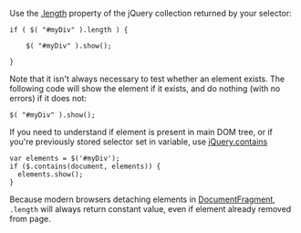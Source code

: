 <script>{
	"title": "How do I test whether an element exists?"
}</script>

Use the [.length](http://api.jquery.com/length/) property of the jQuery collection returned by your selector:

```
if ( $( "#myDiv" ).length ) {

	$( "#myDiv" ).show();

}
```

Note that it isn't always necessary to test whether an element exists. The following code will show the element if it exists, and do nothing (with no errors) if it does not:

```
$( "#myDiv" ).show();
```

If you need to understand if element is present in main DOM tree, or if you're previously stored selector set in variable, use [jQuery.contains](https://api.jquery.com/jQuery.contains/)

```
var elements = $('#myDiv');
if ($.contains(document, elements)) {
  elements.show();
}
```

Because modern browsers detaching elements in [DocumentFragment](https://developer.mozilla.org/ru/docs/Web/API/Document/createDocumentFragment), `.length` will always return constant value, even if element already removed from page.
